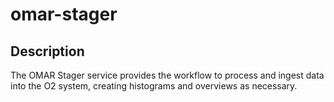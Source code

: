 # omar-stager

## Description

The OMAR Stager service provides the workflow to process and ingest data into the O2 system, creating histograms and overviews as necessary. 
